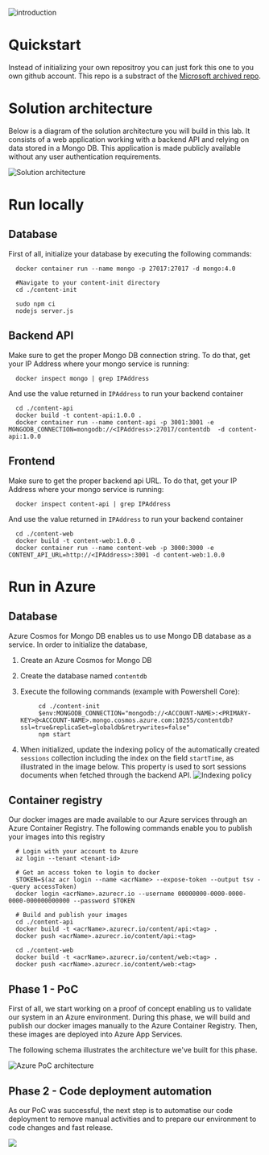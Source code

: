 ![introduction](./img/introduction.png)

# Quickstart

Instead of initializing your own repositroy you can just fork this one to you
own github account.
This repo is a substract of the [Microsoft archived repo](https://github.com/microsoft/MCW-Cloud-native-applications).

# Solution architecture

Below is a diagram of the solution architecture you will build in this lab. It consists of a web application working with a backend API and relying on data stored in a Mongo DB. This application is made publicly available without any user authentication requirements.

![Solution architecture](./img/diagrams-Solution%20overview.png)

# Run locally

## Database

First of all, initialize your database by executing the following commands:

      docker container run --name mongo -p 27017:27017 -d mongo:4.0
      
      #Navigate to your content-init directory
      cd ./content-init

      sudo npm ci
      nodejs server.js

## Backend API

Make sure to get the proper Mongo DB connection string. To do that, get your IP Address where your mongo service is running:

      docker inspect mongo | grep IPAddress

And use the value returned in `IPAddress` to run your backend container

      cd ./content-api
      docker build -t content-api:1.0.0 .
      docker container run --name content-api -p 3001:3001 -e MONGODB_CONNECTION=mongodb://<IPAddress>:27017/contentdb  -d content-api:1.0.0

## Frontend

Make sure to get the proper backend api URL. To do that, get your IP Address where your mongo service is running:

      docker inspect content-api | grep IPAddress

And use the value returned in `IPAddress` to run your backend container

      cd ./content-web
      docker build -t content-web:1.0.0 .
      docker container run --name content-web -p 3000:3000 -e CONTENT_API_URL=http://<IPAddress>:3001 -d content-web:1.0.0

# Run in Azure

## Database

Azure Cosmos for Mongo DB enables us to use Mongo DB database as a service. In order to initialize the database,

1. Create an Azure Cosmos for Mongo DB
2. Create the database named `contentdb`
3. Execute the following commands (example with Powershell Core):

            cd ./content-init
            $env:MONGODB_CONNECTION="mongodb://<ACCOUNT-NAME>:<PRIMARY-KEY>@<ACCOUNT-NAME>.mongo.cosmos.azure.com:10255/contentdb?ssl=true&replicaSet=globaldb&retrywrites=false"
            npm start

4. When initialized, update the indexing policy of the automatically created `sessions` collection including the index on the field `startTime`, as illustrated in the image below. This property is used to sort sessions documents when fetched through the backend API.
![Indexing policy](./img/sessions-indexing-policy.png)

## Container registry

Our docker images are made available to our Azure services through an Azure Container Registry. The following commands enable you to publish your images into this registry

      # Login with your account to Azure
      az login --tenant <tenant-id>

      # Get an access token to login to docker
      $TOKEN=$(az acr login --name <acrName> --expose-token --output tsv --query accessToken)
      docker login <acrName>.azurecr.io --username 00000000-0000-0000-0000-000000000000 --password $TOKEN

      # Build and publish your images
      cd ./content-api
      docker build -t <acrName>.azurecr.io/content/api:<tag> .
      docker push <acrName>.azurecr.io/content/api:<tag>

      cd ./content-web
      docker build -t <acrName>.azurecr.io/content/web:<tag> .
      docker push <acrName>.azurecr.io/content/web:<tag>

## Phase 1 - PoC

First of all, we start working on a proof of concept enabling us to validate our system in an Azure environment. During this phase, we will build and publish our docker images manually to the Azure Container Registry. Then, these images are deployed into Azure App Services.

The following schema illustrates the architecture we've built for this phase.

![Azure PoC architecture](./img/diagrams-Azure%20architecture%20-%20PoC.png)

## Phase 2 - Code deployment automation

As our PoC was successful, the next step is to automatise our code deployment to remove manual activities and to prepare our environment to code changes and fast release.

![](./img/diagrams-Azure%20architecture%20-%20Code%20deployment%20automation.png)